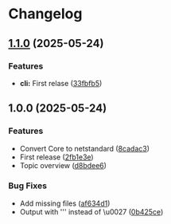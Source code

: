 # Changelog

## [1.1.0](https://github.com/thygesteffensen/ServiceBusEmulatorConfig/compare/v1.0.0...v1.1.0) (2025-05-24)


### Features

* **cli:** First relase ([33fbfb5](https://github.com/thygesteffensen/ServiceBusEmulatorConfig/commit/33fbfb534c1e2dff156d731624acb21ae9863774))

## 1.0.0 (2025-05-24)


### Features

* Convert Core to netstandard ([8cadac3](https://github.com/thygesteffensen/ServiceBusEmulatorConfig/commit/8cadac327d1a4ea9fa7d84f7bdb9bfb3797007ca))
* First release ([2fb1e3e](https://github.com/thygesteffensen/ServiceBusEmulatorConfig/commit/2fb1e3e698fece4049858e1a2525a141450da60f))
* Topic overview ([d8bdee6](https://github.com/thygesteffensen/ServiceBusEmulatorConfig/commit/d8bdee65d9142c8cdd2eb23ab0146be05d541457))


### Bug Fixes

* Add missing files ([af634d1](https://github.com/thygesteffensen/ServiceBusEmulatorConfig/commit/af634d18a06999a827a6800826f135af6b61ac06))
* Output with ''' instead of \u0027 ([0b425ce](https://github.com/thygesteffensen/ServiceBusEmulatorConfig/commit/0b425cedc424847a87ce6edaed3a69c3f4fe60bf))
